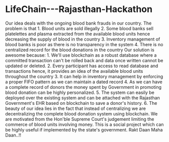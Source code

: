 # LifeChain---Rajasthan-Hackathon
Our idea deals with the ongoing blood bank frauds in our country. The problem is that 1. Blood units are sold illegally 2. Some blood banks sell platelettes and plasma extracted from the available blood units hence decreasing the supply of blood in the country 3. Inventory management of blood banks is poor as there is no transparency in the system 4. There is no centralized record for the blood donations in the country  Our solution is awesome because: 1. We'll use blockchain as a robust database where a committed transaction can't be rolled back and data once written cannot be updated or deleted. 2. Every participant has access to read database and transactions hence, it provides an idea of the available blood units throughout the country 3. It can help in inventory management by enforcing a proper FIFO pattern as we can maintain a dated record 4. As we can have a complete record of donors the money spent by Government in promoting blood donation can be highly personalized. 5. The system can easily be deployed over the existing system and can be attached with the Rajasthan Government's EHR based on blockchain to save a donor's history. 6.  The beauty of our idea lies in the fact that instead of centralizing we are decentralizing the complete blood donation system using blockchain.  We are motivated from the Hon'ble Supreme Court's judgement limiting the commerce of blood units involving money. This is a social project which can be highly useful if implemented by the state's government.  Rakt Daan Maha Daan..!!
